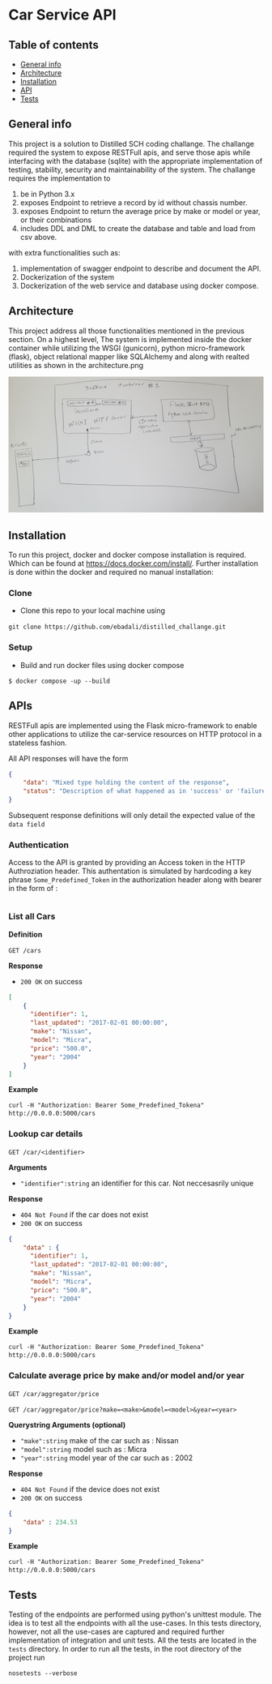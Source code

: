 # Car Service API

## Table of contents
* [General info](#general-info)
* [Architecture](#architecture)
* [Installation](#installation)
* [API](#api)
* [Tests](#tests)

## General info

This project is a solution to Distilled SCH coding challange. The challange required the system to expose RESTFull apis, and serve those apis while interfacing with the database (sqlite) with the appropriate implementation of testing, stability, security and maintainability of the system. The challange requires the implementation to

1. be in Python 3.x
2. exposes Endpoint to retrieve a record by id without chassis number.
3. exposes Endpoint to return the average price by  make  or  model  or  year, or their combinations
5. includes DDL and DML to create the database and table and load from csv above.

with extra functionalities such as:

1. implementation of swagger endpoint to describe and document the API.
2. Dockerization of the system
3. Dockerization of the web service and database using docker compose.


## Architecture

This project address all those functionalities mentioned in the previous section. 
On a highest level, The system is implemented inside the docker container while utilizing the WSGI (gunicorn), python micro-framework (flask), object relational mapper like SQLAlchemy and along with realted utilities as shown in the architecture.png


![Architecture](architecture.jpg)



## Installation

To run this project, docker and docker compose installation is required. Which can be found at https://docs.docker.com/install/.
Further installation is done within the docker and required no manual installation:


### Clone

- Clone this repo to your local machine using 

`git clone https://github.com/ebadali/distilled_challange.git`

### Setup


- Build and run docker files using docker compose

```shell
$ docker compose -up --build
```



## APIs

RESTFull apis are implemented using the Flask micro-framework to enable other applications to utilize the car-service resources on HTTP protocol in a stateless fashion.  


All API responses will have the form

```json
{
    "data": "Mixed type holding the content of the response",
    "status": "Description of what happened as in 'success' or 'failure'"
}
```

Subsequent response definitions will only detail the expected value of the `data field`

### Authentication

Access to the API is granted by providing an Access token in the HTTP Authroziation header. This authentation is simulated by hardcoding a key phrase ```Some_Predefined_Token``` in the authorization header along with bearer in the form of :

```curl -H "Authorization: Bearer Some_Predefined_Token" https://some.resource
```



### List all Cars

**Definition**

`GET /cars`

**Response**

- `200 OK` on success

```json
[
    {
      "identifier": 1,
      "last_updated": "2017-02-01 00:00:00",
      "make": "Nissan",
      "model": "Micra",
      "price": "500.0",
      "year": "2004"
    }
]
```

**Example**

```
curl -H "Authorization: Bearer Some_Predefined_Tokena" http://0.0.0.0:5000/cars
```

### Lookup car details

`GET /car/<identifier>`

**Arguments**

- `"identifier":string` an identifier for this car. Not neccesasrily unique

**Response**

- `404 Not Found` if the car does not exist
- `200 OK` on success

```json
{
    "data" : {
      "identifier": 1,
      "last_updated": "2017-02-01 00:00:00",
      "make": "Nissan",
      "model": "Micra",
      "price": "500.0",
      "year": "2004"
    }
}
```
**Example**

```
curl -H "Authorization: Bearer Some_Predefined_Tokena" http://0.0.0.0:5000/cars
```

### Calculate average price by make and/or model and/or year

`GET /car/aggregator/price`

`GET /car/aggregator/price?make=<make>&model=<model>&year=<year>`

**Querystring Arguments (optional)**

- `"make":string` make of the car such as : Nissan
- `"model":string` model such as : Micra
- `"year":string` model year of the car such as : 2002


**Response**

- `404 Not Found` if the device does not exist
- `200 OK` on success

```json
{
    "data" : 234.53
}
```

**Example**

```
curl -H "Authorization: Bearer Some_Predefined_Tokena" http://0.0.0.0:5000/cars
```


## Tests
Testing of the endpoints are performed using python's unittest module. The idea is to test all the endpoints with all the use-cases. In this tests directory, however, not all the use-cases are captured and required further implementation of integration and unit tests. All the tests are located in the ```tests``` directory. In order to run all the tests, in the root directory of the project run 

```
nosetests --verbose
```
